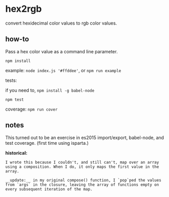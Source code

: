 # hex2rgb

convert hexidecimal color values to rgb color values.

## how-to

Pass a hex color value as a command line parameter.

`npm install`

example: `node index.js '#ffddee'`, or `npm run example`

tests: 

if you need to, `npm install -g babel-node`

`npm test`

coverage: `npm run cover`

## notes
This turned out to be an exercise in es2015 import/export, babel-node, and test coverage. (first time using isparta.)


__historical:__
    
    I wrote this because I couldn't, and still can't, map over an array using a composition. When I do, it only maps the first value in the array.
    
    __update:__ in my original compose() function, I `pop`ped the values from `args` in the closure, leaving the array of functions empty on every subsequent iteration of the map.
